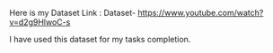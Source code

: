 Here is my Dataset Link : Dataset- https://www.youtube.com/watch?v=d2g9HlwoC-s

I have used this dataset for my tasks completion.
